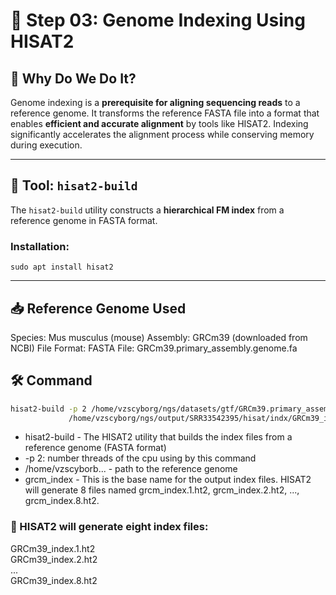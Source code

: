 # 🧬 Step 03: Genome Indexing Using HISAT2

## 🎯 Why Do We Do It?
Genome indexing is a **prerequisite for aligning sequencing reads** to a reference genome. It transforms the reference FASTA file into a format that enables **efficient and accurate alignment** by tools like HISAT2. Indexing significantly accelerates the alignment process while conserving memory during execution.

---

## 🔧 Tool: `hisat2-build`

The `hisat2-build` utility constructs a **hierarchical FM index** from a reference genome in FASTA format.

### Installation: 
``` sudo apt install hisat2 ```

---

## 📥 Reference Genome Used
Species: Mus musculus (mouse) 
Assembly: GRCm39 (downloaded from NCBI) 
File Format: FASTA 
File: GRCm39.primary_assembly.genome.fa 


## 🛠️ Command

```bash
hisat2-build -p 2 /home/vzscyborg/ngs/datasets/gtf/GRCm39.primary_assembly.genome.fa \
             /home/vzscyborg/ngs/output/SRR33542395/hisat/indx/GRCm39_index
```
-  hisat2-build - 	The HISAT2 utility that builds the index files from a reference genome (FASTA format)
-  -p 2: number threads of the cpu using by this command 
-  /home/vzscyborb... - path to the reference genome 
-  grcm_index - This is the base name for the output index files. HISAT2 will generate 8 files named grcm_index.1.ht2, grcm_index.2.ht2, ..., grcm_index.8.ht2.


### 🔖 HISAT2 will generate eight index files:
GRCm39_index.1.ht2  
GRCm39_index.2.ht2  
...  
GRCm39_index.8.ht2  
